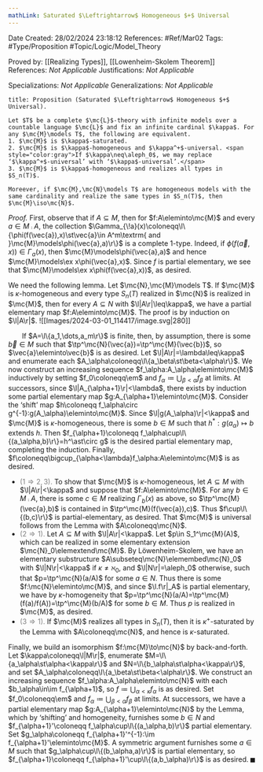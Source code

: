 ```yaml
---
mathLink: Saturated $\Leftrightarrow$ Homogeneous $+$ Universal
---
```


<div class="topSpace"></div>

Date Created: 28/02/2024 23:18:12
References: #Ref/Mar02
Tags: #Type/Proposition #Topic/Logic/Model_Theory

Proved by: [[Realizing Types]], [[Lowenheim-Skolem Theorem]]
References: <i>Not Applicable</i>
Justifications: <i>Not Applicable</i>

Specializations: <i>Not Applicable</i>
Generalizations: <i>Not Applicable</i>

``` ad-Proposition
title: Proposition (Saturated $\Leftrightarrow$ Homogeneous $+$ Universal).

Let $T$ be a complete $\mc{L}$-theory with infinite models over a countable language $\mc{L}$ and fix an infinite cardinal $\kappa$. For any $\mc{M}\models T$, the following are equivalent.
1. $\mc{M}$ is $\kappa$-saturated.
2. $\mc{M}$ is $\kappa$-homogeneous and $\kappa^+$-universal. <span style="color:gray">If $\kappa\neq\aleph_0$, we may replace ‘$\kappa^+$-universal’ with ‘$\kappa$-universal’.</span>
3. $\mc{M}$ is $\kappa$-homogeneous and realizes all types in $S_n(T)$.

Moreever, if $\mc{M},\mc{N}\models T$ are homogeneous models with the same cardinality and realize the same types in $S_n(T)$, then $\mc{M}\iso\mc{N}$.

```

<i>Proof.</i> First, observe that if $A\subseteq M$, then for $f:A\eleminto\mc{M}$ and every $a\in M\comp A$, the collection $\Gamma_{\!a}(x)\coloneqq\l\{\phi(f(\vec{a}),x)\st\vec{a}\in A^m\textrm{ and }\mc{M}\models\phi(\vec{a},a)\r\}$ is a complete $1$-type. Indeed, if $\phi(f(\vec{a},x))\in\Gamma_{\!a}(x)$, then $\mc{M}\models\phi(\vec{a},a)$ and hence $\mc{M}\models\ex x\phi(\vec{a},x)$. Since $f$ is partial elementary, we see that $\mc{M}\models\ex x\phi(f(\vec{a},x))$, as desired.

We need the following lemma. Let $\mc{N},\mc{M}\models T$. If $\mc{M}$ is $\kappa$-homogeneous and every type $S_n(T)$ realized in $\mc{N}$ is realized in $\mc{M}$, then for every $A\subseteq N$ with $\l|A\r|\leq\kappa$, we have a partial elementary map $f:A\eleminto\mc{M}$. The proof is by induction on $\l|A\r|$.
<span class="floatRight">![[Images/2024-03-01_114417/image.svg|280]]</span>

&emsp;&emsp;If $A=\l\{a_1,\dots,a_m\r\}$ is finite, then, by assumption, there is some $\vec{b}\in M$ such that $\tp^\mc{N}(\vec{a})=\tp^\mc{M}(\vec{b})$, so $\vec{a}\eleminto\vec{b}$ is as desired. Let $\l|A\r|=\lambda\leq\kappa$ and enumerate each $A_\alpha\coloneqq\l\{a_\beta\st\beta<\alpha\r\}$. We now construct an increasing sequence $f_\alpha:A_\alpha\eleminto\mc{M}$ inductively by setting $f_0\coloneqq\em$ and $f_\alpha\coloneqq\bigcup_{\beta<\alpha}f_\beta$ at limits. At successors, since $\l|A_{\alpha+1}\r|<\lambda$, there exists by induction some partial elementary map $g:A_{\alpha+1}\eleminto\mc{M}$. Consider the ‘shift’ map $h\coloneqq f_\alpha\circ g^{-1}:g(A_\alpha)\eleminto\mc{M}$. Since $\l|g(A_\alpha)\r|<\kappa$ and $\mc{M}$ is  $\kappa$-homogeneous, there is some $b\in M$ such that $h^\ast:g(a_\alpha)\mapsto b$ extends $h$. Then $f_{\alpha+1}\coloneqq f_\alpha\cup\l\{(a_\alpha,b)\r\}=h^\ast\circ g$ is the desired partial elementary map, completing the induction. Finally, $f\coloneqq\bigcup_{\alpha<\lambda}f_\alpha:A\eleminto\mc{M}$ is as desired.

* <span style="color:gray">($1\Rightarrow2,3$).</span> To show that $\mc{M}$ is $\kappa$-homogeneous, let $A\subseteq M$ with $\l|A\r|<\kappa$ and suppose that $f:A\eleminto\mc{M}$. For any $b\in M\comp A$, there is some $c\in M$ realizing $\Gamma_{\!b}(x)$ as above, so $\tp^\mc{M}(\vec{a},b)$ is contained in $\tp^\mc{M}(f(\vec{a}),c)$. Thus $f\cup\l\{(b,c)\r\}$ is partial-elementary, as desired. That $\mc{M}$ is universal follows from the Lemma with $A\coloneqq\mc{N}$.
* <span style="color:gray">($2\Rightarrow1$).</span> Let $A\subseteq M$ with $\l|A\r|<\kappa$. Let $p\in S_1^\mc{M}(A)$, which can be realized in some elementary extension $\mc{N}_0\elemextend\mc{M}$. By Löwenheim-Skolem, we have an elementary substructure $A\subseteq\mc{N}\elemembed\mc{N}_0$ with $\l|N\r|<\kappa$ if $\kappa\neq\aleph_0$, and $\l|N\r|=\aleph_0$ otherwise, such that $p=\tp^\mc{N}(a/A)$ for some $a\in N$. Thus there is some $f:\mc{N}\eleminto\mc{M}$, and since $\l.f\r|_A$ is partial elementary, we have by $\kappa$-homogeneity that $p=\tp^\mc{N}(a/A)=\tp^\mc{M}(f(a)/f(A))=\tp^\mc{M}(b/A)$ for some $b\in M$. Thus $p$ is realized in $\mc{M}$, as desired.
* <span style="color:gray">($3\Rightarrow1$).</span> If $\mc{M}$ realizes all types in $S_n(T)$, then it is $\kappa^+$-saturated by the Lemma with $A\coloneqq\mc{N}$, and hence is $\kappa$-saturated.

Finally, we build an isomorphism $f:\mc{M}\to\mc{N}$ by back-and-forth. Let $\kappa\coloneqq\l|M\r|$, enumerate $M=\l\{a_\alpha\st\alpha<\kappa\r\}$ and $N=\l\{b_\alpha\st\alpha<\kappa\r\}$, and set $A_\alpha\coloneqq\l\{a_\beta\st\beta<\alpha\r\}$. We construct an increasing sequence $f_\alpha:A_\alpha\eleminto\mc{N}$ with each $b_\alpha\in\im f_{\alpha+1}$, so $f\coloneqq\bigcup_{\alpha<\kappa}f_\alpha$ is as desired. Set $f_0\coloneqq\em$ and $f_\alpha\coloneqq\bigcup_{\beta<\alpha}f_\beta$ at limits. At successors, we have a partial elementary map $g:A_{\alpha+1}\eleminto\mc{N}$ by the Lemma, which by ‘shifting’ and homogeneity, furnishes some $b\in N$ and $f_{\alpha+1}'\coloneqq f_\alpha\cup\l\{(a_\alpha,b)\r\}$ partial elementary. Set $g_\alpha\coloneqq f_{\alpha+1}'^{-1}:\im f_{\alpha+1}'\eleminto\mc{M}$. A symmetric argument furnishes some $a\in M$ such that $g_\alpha\cup\l\{(b_\alpha,a)\r\}$ is partial elementary, so $f_{\alpha+1}\coloneqq f_{\alpha+1}'\cup\l\{(a,b_\alpha)\r\}$ is as desired.<span style="float:right;">$\blacksquare$</span>
